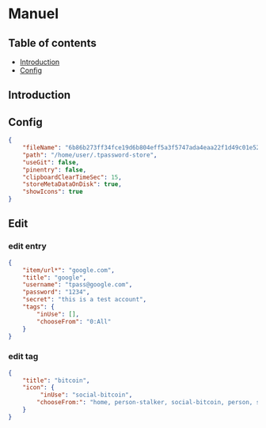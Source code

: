 # Manuel

## Table of contents
* [Introduction](#Introduction)
* [Config](#Config)

## Introduction

## Config

```json
{
    "fileName": "6b86b273ff34fce19d6b804eff5a3f5747ada4eaa22f1d49c01e52ddb7875b4b.pswd",
    "path": "/home/user/.tpassword-store",
    "useGit": false,
    "pinentry": false,
    "clipboardClearTimeSec": 15,
    "storeMetaDataOnDisk": true,
    "showIcons": true
}
```

## Edit

### edit entry

```json
{
    "item/url*": "google.com",
    "title": "google",
    "username": "tpass@google.com",
    "password": "1234",
    "secret": "this is a test account",
    "tags": {
    	"inUse": [],
        "chooseFrom": "0:All"
    }
}
```

### edit tag

```json
{
    "title": "bitcoin",
    "icon": {
         "inUse": "social-bitcoin",
        "chooseFrom:": "home, person-stalker, social-bitcoin, person, star, flag, heart, settings, email, cloud, alert-circled, android-cart, image, card, earth, wifi"
    }
}
```